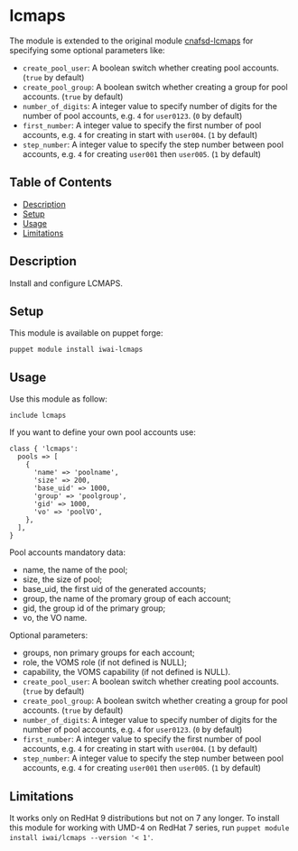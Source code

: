# lcmaps <!-- omit in toc -->

The module is extended to the original module [cnafsd-lcmaps](https://forge.puppet.com/modules/cnafsd/lcmaps) for specifying some optional parameters like:

- `create_pool_user`: A boolean switch whether creating pool accounts. (`true` by default)
- `create_pool_group`: A boolean switch whether creating a group for pool accounts. (`true` by default)
- `number_of_digits`: A integer value to specify number of digits for the number of pool accounts, e.g. `4` for `user0123`. (`0` by default)
- `first_number`: A integer value to specify the first number of pool accounts, e.g. `4` for creating in start with `user004`. (`1` by default)
- `step_number`: A integer value to specify the step number between pool accounts, e.g. `4` for creating `user001` then `user005`. (`1` by default)

## Table of Contents <!-- omit in toc -->

- [Description](#description)
- [Setup](#setup)
- [Usage](#usage)
- [Limitations](#limitations)

## Description

Install and configure LCMAPS.

## Setup

This module is available on puppet forge:

```shell
puppet module install iwai-lcmaps
```

## Usage

Use this module as follow:

```puppet
include lcmaps
```

If you want to define your own pool accounts use:

```puppet
class { 'lcmaps':
  pools => [
    {
      'name' => 'poolname',
      'size' => 200,
      'base_uid' => 1000,
      'group' => 'poolgroup',
      'gid' => 1000,
      'vo' => 'poolVO',
    },
  ],
}
```

Pool accounts mandatory data:

- name, the name of the pool;
- size, the size of pool;
- base_uid, the first uid of the generated accounts;
- group, the name of the promary group of each account;
- gid, the group id of the primary group;
- vo, the VO name.

Optional parameters:

- groups, non primary groups for each account;
- role, the VOMS role (if not defined is NULL);
- capability, the VOMS capability (if not defined is NULL).
- `create_pool_user`: A boolean switch whether creating pool accounts. (`true` by default)
- `create_pool_group`: A boolean switch whether creating a group for pool accounts. (`true` by default)
- `number_of_digits`: A integer value to specify number of digits for the number of pool accounts, e.g. `4` for `user0123`. (`0` by default)
- `first_number`: A integer value to specify the first number of pool accounts, e.g. `4` for creating in start with `user004`. (`1` by default)
- `step_number`: A integer value to specify the step number between pool accounts, e.g. `4` for creating `user001` then `user005`. (`1` by default)

## Limitations

It works only on RedHat 9 distributions but not on 7 any longer. To install this module for working with UMD-4 on RedHat 7 series, run `puppet module install iwai/lcmaps --version '< 1'`.
